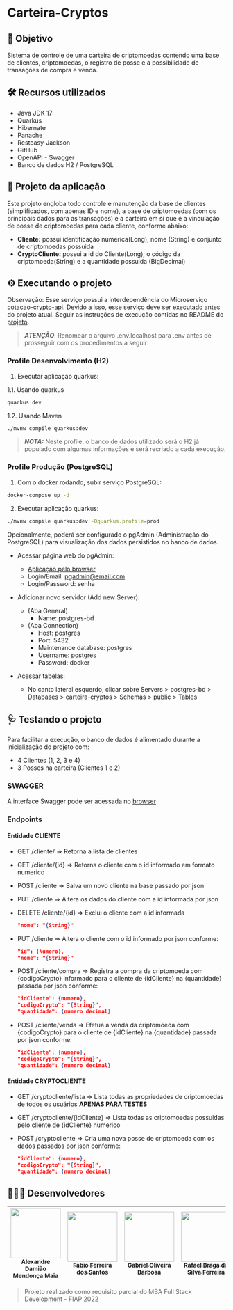 # Carteira-Cryptos

## 🎯 Objetivo

Sistema de controle de uma carteira de criptomoedas contendo uma base de clientes, criptomoedas, o registro de posse e a possibilidade de transações de compra e venda.

## 🛠️ Recursos utilizados

- Java JDK 17
- Quarkus
- Hibernate
- Panache
- Resteasy-Jackson
- GitHub
- OpenAPI - Swagger
- Banco de dados H2 / PostgreSQL

## 📐 Projeto da aplicação

Este projeto engloba todo controle e manutenção da base de clientes (simplificados, com apenas ID e nome), a base de criptomoedas (com os principais dados para as transações) e a carteira em si que é a vinculação de posse de criptomoedas para cada cliente, conforme abaixo:

- **Cliente:** possui identificação númerica(Long), nome (String) e conjunto de criptomoedas possuida
- **CryptoCliente:** possui a id do Cliente(Long), o código da criptomoeda(String) e a quantidade possuida (BigDecimal)

## ⚙️ Executando o projeto

Observação: Esse serviço possui a interdependência do Microserviço [cotacao-crypto-api](https://github.com/AlexDamiao86/trabalho-microservices/tree/main/cotacao-crypto-api). Devido a isso, esse serviço deve ser executado antes do projeto atual. Seguir as instruções de execução contidas no README do [projeto](https://github.com/AlexDamiao86/trabalho-microservices/tree/main/cotacao-crypto-api).

> **_ATENÇÃO_**: Renomear o arquivo .env.localhost para .env antes de prosseguir com os procedimentos a seguir:

### Profile Desenvolvimento (H2)

1. Executar aplicação quarkus:

1.1. Usando quarkus

```bash
quarkus dev
```

1.2. Usando Maven

```bash
./mvnw compile quarkus:dev
```

> **_NOTA:_**  Neste profile, o banco de dados utilizado será o H2 já populado com algumas informações e será recriado a cada execução.

### Profile Produção (PostgreSQL)

1. Com o docker rodando, subir serviço PostgreSQL:

```bash
docker-compose up -d
```

2. Executar aplicação quarkus:

```bash
./mvnw compile quarkus:dev -Dquarkus.profile=prod
```

Opcionalmente, poderá ser configurado o pgAdmin (Administração do PostgreSQL) para visualização dos dados persistidos no banco de dados.

- Acessar página web do pgAdmin:
  - [Aplicação pelo browser](http://localhost:16543)
  - Login/Email: pgadmin@email.com
  - Login/Password: senha

- Adicionar novo servidor (Add new Server):
  - (Aba General)
    - Name: postgres-bd
  - (Aba Connection)
    - Host: postgres
    - Port: 5432
    - Maintenance database: postgres
    - Username: postgres
    - Password: docker

- Acessar tabelas:
  - No canto lateral esquerdo, clicar sobre Servers > postgres-bd > Databases > carteira-cryptos > Schemas > public > Tables

## 🩺 Testando o projeto

Para facilitar a execução, o banco de dados é alimentado durante a inicialização do projeto com:

- 4 Clientes (1, 2, 3 e 4)
- 3 Posses na carteira (Clientes 1 e 2)

### SWAGGER

A interface Swagger pode ser acessada no [browser](http://localhost:8080/q/swagger-ui/)

### Endpoints

#### Entidade CLIENTE

- GET /cliente/ => Retorna a lista de clientes
- GET /cliente/{id} => Retorna o cliente com o id informado em formato numerico
- POST /cliente => Salva um novo cliente na base passado por json
- PUT /cliente => Altera os dados do cliente com a id informada por json
- DELETE /cliente/{id} => Exclui o cliente com a id informada

  ```json
  "nome": "{String}"
  ```

- PUT /cliente => Altera o cliente com o id informado por json conforme:

  ```json
  "id": {Numero},
  "nome": "{String}"
  ```

- POST /cliente/compra => Registra a compra da criptomoeda com {codigoCrypto} informado para o cliente de {idCliente} na {quantidade} passada por json conforme:

  ```json
  "idCliente": {numero},
  "codigoCrypto": "{String}",
  "quantidade": {numero decimal}
  ```

- POST /cliente/venda => Efetua a venda da criptomoeda com {codigoCrypto} para o cliente de {idCliente} na {quantidade} passada por json conforme:

  ```json
  "idCliente": {numero},
  "codigoCrypto": "{String}",
  "quantidade": {numero decimal}
  ```

#### Entidade CRYPTOCLIENTE

- GET /cryptocliente/lista => Lista todas as propriedades de criptomoedas de todos os usuários **APENAS PARA TESTES**
- GET /cryptocliente/{idCliente} => Lista todas as criptomoedas possuidas pelo cliente de {idCliente} numerico
- POST /cryptocliente => Cria uma nova posse de criptomoeda com os dados passados por json conforme:

  ```json
  "idCliente": {numero},
  "codigoCrypto": "{String}",
  "quantidade": {numero decimal}
  ```

## 👨🏽‍💻 Desenvolvedores

| [<img src="https://avatars.githubusercontent.com/AlexDamiao86" width=115><br><sub>Alexandre Damião Mendonça Maia</sub>](https://github.com/AlexDamiao86) |  [<img src="https://avatars.githubusercontent.com/FabioQuimico" width=115><br><sub>Fabio Ferreira dos Santos</sub>](https://github.com/FabioQuimico) |  [<img src="https://avatars.githubusercontent.com/Gabriel2503" width=115><br><sub>Gabriel Oliveira Barbosa</sub>](https://github.com/Gabriel2503) | [<img src="https://avatars.githubusercontent.com/ferreirabraga" width=115><br><sub>Rafael Braga da Silva Ferreira</sub>](https://github.com/ferreirabraga) |
| :---: | :---: | :---: | :---: |

>
>Projeto realizado como requisito parcial do MBA Full Stack Development - FIAP 2022
>